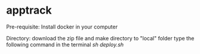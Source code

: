 # apptrack

Pre-requisite:
Install docker in your computer

Directory:
download the zip file and make directory to "local" folder
type the following command in the terminal
_sh deploy.sh_
